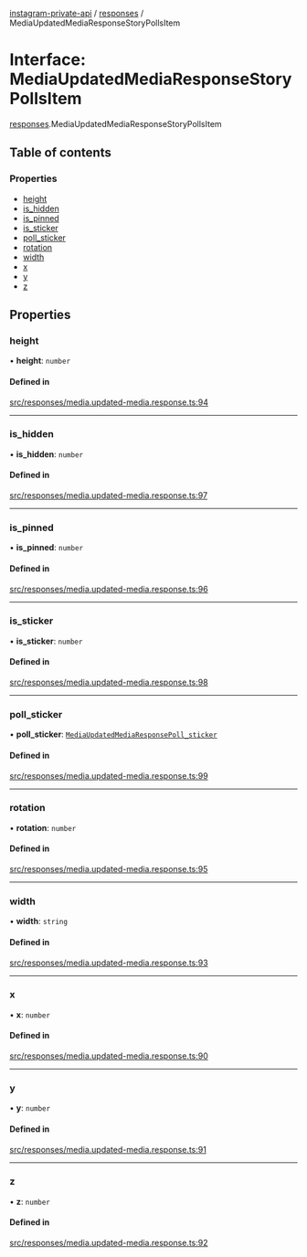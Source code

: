 [instagram-private-api](../../README.md) / [responses](../../modules/responses.md) / MediaUpdatedMediaResponseStoryPollsItem

# Interface: MediaUpdatedMediaResponseStoryPollsItem

[responses](../../modules/responses.md).MediaUpdatedMediaResponseStoryPollsItem

## Table of contents

### Properties

- [height](MediaUpdatedMediaResponseStoryPollsItem.md#height)
- [is\_hidden](MediaUpdatedMediaResponseStoryPollsItem.md#is_hidden)
- [is\_pinned](MediaUpdatedMediaResponseStoryPollsItem.md#is_pinned)
- [is\_sticker](MediaUpdatedMediaResponseStoryPollsItem.md#is_sticker)
- [poll\_sticker](MediaUpdatedMediaResponseStoryPollsItem.md#poll_sticker)
- [rotation](MediaUpdatedMediaResponseStoryPollsItem.md#rotation)
- [width](MediaUpdatedMediaResponseStoryPollsItem.md#width)
- [x](MediaUpdatedMediaResponseStoryPollsItem.md#x)
- [y](MediaUpdatedMediaResponseStoryPollsItem.md#y)
- [z](MediaUpdatedMediaResponseStoryPollsItem.md#z)

## Properties

### height

• **height**: `number`

#### Defined in

[src/responses/media.updated-media.response.ts:94](https://github.com/Nerixyz/instagram-private-api/blob/4971f34/src/responses/media.updated-media.response.ts#L94)

___

### is\_hidden

• **is\_hidden**: `number`

#### Defined in

[src/responses/media.updated-media.response.ts:97](https://github.com/Nerixyz/instagram-private-api/blob/4971f34/src/responses/media.updated-media.response.ts#L97)

___

### is\_pinned

• **is\_pinned**: `number`

#### Defined in

[src/responses/media.updated-media.response.ts:96](https://github.com/Nerixyz/instagram-private-api/blob/4971f34/src/responses/media.updated-media.response.ts#L96)

___

### is\_sticker

• **is\_sticker**: `number`

#### Defined in

[src/responses/media.updated-media.response.ts:98](https://github.com/Nerixyz/instagram-private-api/blob/4971f34/src/responses/media.updated-media.response.ts#L98)

___

### poll\_sticker

• **poll\_sticker**: [`MediaUpdatedMediaResponsePoll_sticker`](MediaUpdatedMediaResponsePoll_sticker.md)

#### Defined in

[src/responses/media.updated-media.response.ts:99](https://github.com/Nerixyz/instagram-private-api/blob/4971f34/src/responses/media.updated-media.response.ts#L99)

___

### rotation

• **rotation**: `number`

#### Defined in

[src/responses/media.updated-media.response.ts:95](https://github.com/Nerixyz/instagram-private-api/blob/4971f34/src/responses/media.updated-media.response.ts#L95)

___

### width

• **width**: `string`

#### Defined in

[src/responses/media.updated-media.response.ts:93](https://github.com/Nerixyz/instagram-private-api/blob/4971f34/src/responses/media.updated-media.response.ts#L93)

___

### x

• **x**: `number`

#### Defined in

[src/responses/media.updated-media.response.ts:90](https://github.com/Nerixyz/instagram-private-api/blob/4971f34/src/responses/media.updated-media.response.ts#L90)

___

### y

• **y**: `number`

#### Defined in

[src/responses/media.updated-media.response.ts:91](https://github.com/Nerixyz/instagram-private-api/blob/4971f34/src/responses/media.updated-media.response.ts#L91)

___

### z

• **z**: `number`

#### Defined in

[src/responses/media.updated-media.response.ts:92](https://github.com/Nerixyz/instagram-private-api/blob/4971f34/src/responses/media.updated-media.response.ts#L92)

